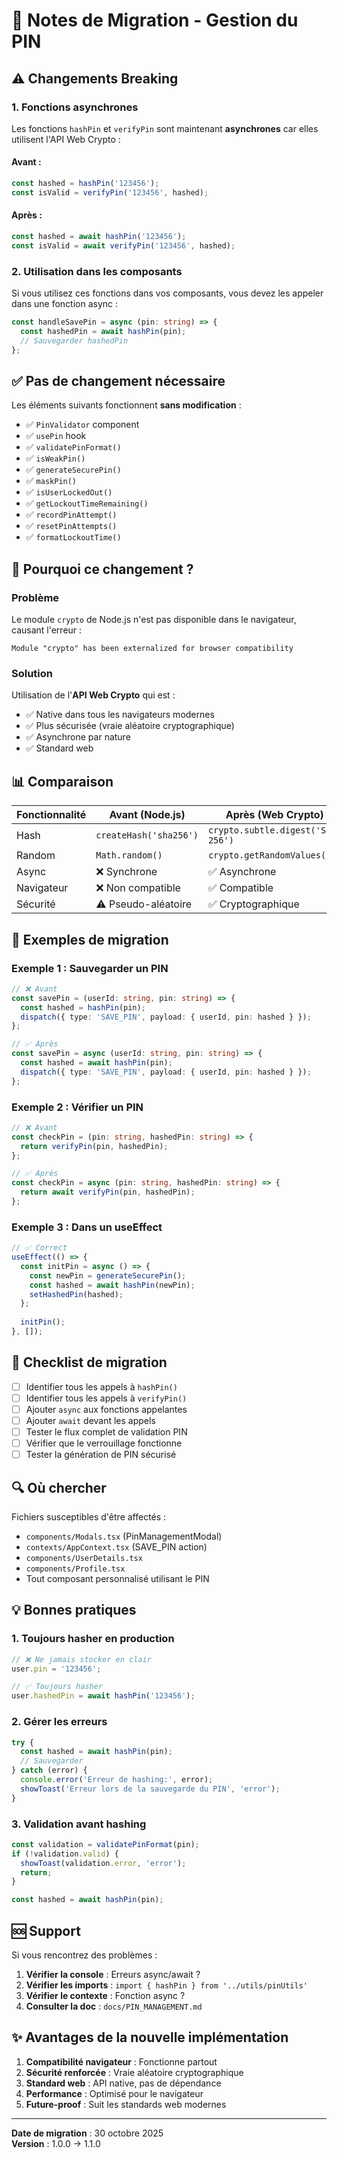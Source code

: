 # 🔄 Notes de Migration - Gestion du PIN

## ⚠️ Changements Breaking

### 1. Fonctions asynchrones

Les fonctions `hashPin` et `verifyPin` sont maintenant **asynchrones** car elles utilisent l'API Web Crypto :

#### Avant :
```typescript
const hashed = hashPin('123456');
const isValid = verifyPin('123456', hashed);
```

#### Après :
```typescript
const hashed = await hashPin('123456');
const isValid = await verifyPin('123456', hashed);
```

### 2. Utilisation dans les composants

Si vous utilisez ces fonctions dans vos composants, vous devez les appeler dans une fonction async :

```typescript
const handleSavePin = async (pin: string) => {
  const hashedPin = await hashPin(pin);
  // Sauvegarder hashedPin
};
```

## ✅ Pas de changement nécessaire

Les éléments suivants fonctionnent **sans modification** :

- ✅ `PinValidator` component
- ✅ `usePin` hook
- ✅ `validatePinFormat()`
- ✅ `isWeakPin()`
- ✅ `generateSecurePin()`
- ✅ `maskPin()`
- ✅ `isUserLockedOut()`
- ✅ `getLockoutTimeRemaining()`
- ✅ `recordPinAttempt()`
- ✅ `resetPinAttempts()`
- ✅ `formatLockoutTime()`

## 🔧 Pourquoi ce changement ?

### Problème
Le module `crypto` de Node.js n'est pas disponible dans le navigateur, causant l'erreur :
```
Module "crypto" has been externalized for browser compatibility
```

### Solution
Utilisation de l'**API Web Crypto** qui est :
- ✅ Native dans tous les navigateurs modernes
- ✅ Plus sécurisée (vraie aléatoire cryptographique)
- ✅ Asynchrone par nature
- ✅ Standard web

## 📊 Comparaison

| Fonctionnalité | Avant (Node.js) | Après (Web Crypto) |
|----------------|-----------------|---------------------|
| Hash | `createHash('sha256')` | `crypto.subtle.digest('SHA-256')` |
| Random | `Math.random()` | `crypto.getRandomValues()` |
| Async | ❌ Synchrone | ✅ Asynchrone |
| Navigateur | ❌ Non compatible | ✅ Compatible |
| Sécurité | ⚠️ Pseudo-aléatoire | ✅ Cryptographique |

## 🚀 Exemples de migration

### Exemple 1 : Sauvegarder un PIN

```typescript
// ❌ Avant
const savePin = (userId: string, pin: string) => {
  const hashed = hashPin(pin);
  dispatch({ type: 'SAVE_PIN', payload: { userId, pin: hashed } });
};

// ✅ Après
const savePin = async (userId: string, pin: string) => {
  const hashed = await hashPin(pin);
  dispatch({ type: 'SAVE_PIN', payload: { userId, pin: hashed } });
};
```

### Exemple 2 : Vérifier un PIN

```typescript
// ❌ Avant
const checkPin = (pin: string, hashedPin: string) => {
  return verifyPin(pin, hashedPin);
};

// ✅ Après
const checkPin = async (pin: string, hashedPin: string) => {
  return await verifyPin(pin, hashedPin);
};
```

### Exemple 3 : Dans un useEffect

```typescript
// ✅ Correct
useEffect(() => {
  const initPin = async () => {
    const newPin = generateSecurePin();
    const hashed = await hashPin(newPin);
    setHashedPin(hashed);
  };
  
  initPin();
}, []);
```

## 📝 Checklist de migration

- [ ] Identifier tous les appels à `hashPin()`
- [ ] Identifier tous les appels à `verifyPin()`
- [ ] Ajouter `async` aux fonctions appelantes
- [ ] Ajouter `await` devant les appels
- [ ] Tester le flux complet de validation PIN
- [ ] Vérifier que le verrouillage fonctionne
- [ ] Tester la génération de PIN sécurisé

## 🔍 Où chercher

Fichiers susceptibles d'être affectés :
- `components/Modals.tsx` (PinManagementModal)
- `contexts/AppContext.tsx` (SAVE_PIN action)
- `components/UserDetails.tsx`
- `components/Profile.tsx`
- Tout composant personnalisé utilisant le PIN

## 💡 Bonnes pratiques

### 1. Toujours hasher en production
```typescript
// ❌ Ne jamais stocker en clair
user.pin = '123456';

// ✅ Toujours hasher
user.hashedPin = await hashPin('123456');
```

### 2. Gérer les erreurs
```typescript
try {
  const hashed = await hashPin(pin);
  // Sauvegarder
} catch (error) {
  console.error('Erreur de hashing:', error);
  showToast('Erreur lors de la sauvegarde du PIN', 'error');
}
```

### 3. Validation avant hashing
```typescript
const validation = validatePinFormat(pin);
if (!validation.valid) {
  showToast(validation.error, 'error');
  return;
}

const hashed = await hashPin(pin);
```

## 🆘 Support

Si vous rencontrez des problèmes :

1. **Vérifier la console** : Erreurs async/await ?
2. **Vérifier les imports** : `import { hashPin } from '../utils/pinUtils'`
3. **Vérifier le contexte** : Fonction async ?
4. **Consulter la doc** : `docs/PIN_MANAGEMENT.md`

## ✨ Avantages de la nouvelle implémentation

1. **Compatibilité navigateur** : Fonctionne partout
2. **Sécurité renforcée** : Vraie aléatoire cryptographique
3. **Standard web** : API native, pas de dépendance
4. **Performance** : Optimisé pour le navigateur
5. **Future-proof** : Suit les standards web modernes

---

**Date de migration** : 30 octobre 2025  
**Version** : 1.0.0 → 1.1.0
